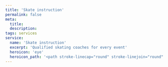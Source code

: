 ```yaml
---
title: 'Skate instruction'
permalink: false
meta:
  title:
  description:
tags: services
service:
  name: 'Skate instruction'
  excerpt: 'Qualified skating coaches for every event'
  heroicon: 'eye'
  heroicon_path: '<path stroke-linecap="round" stroke-linejoin="round" d="M15 12a3 3 0 11-6 0 3 3 0 016 0z" /><path stroke-linecap="round" stroke-linejoin="round" d="M2.458 12C3.732 7.943 7.523 5 12 5c4.478 0 8.268 2.943 9.542 7-1.274 4.057-5.064 7-9.542 7-4.477 0-8.268-2.943-9.542-7z" />'
---
```

